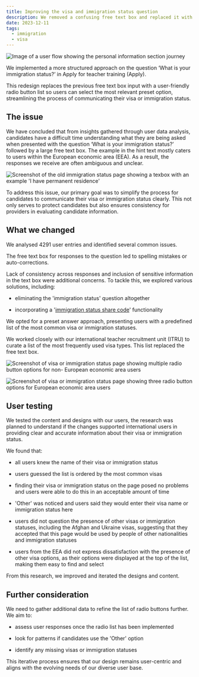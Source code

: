 ```yaml
---
title: Improving the visa and immigration status question
description: We removed a confusing free text box and replaced it with a list of defined radio options.
date: 2023-12-11
tags:
  - immigration
  - visa
---
```

![Image of a user flow showing the personal information section journey](user-flow-2.jpg)

We implemented a more structured approach on the question ‘What is your immigration status?’ in Apply for teacher training (Apply).

This redesign replaces the previous free text box input with a user-friendly radio button list so users can select the most relevant preset option, streamlining the process of communicating their visa or immigration status.

## The issue

We have concluded that from insights gathered through user data analysis, candidates have a difficult time understanding what they are being asked when presented with the question ‘What is your immigration status?’ followed by a large free text box.  The example in the hint text mostly caters to users within the European economic area (EEA). As a result, the responses we receive are often ambiguous and unclear.

![Screenshot of the old immigration status page showing a texbox with an example 'I have permanent residence'](old-immigration-status.png)

To address this issue, our primary goal was to simplify the process for candidates to communicate their visa or immigration status clearly. This not only serves to protect candidates but also ensures consistency for providers in evaluating candidate information.

## What we changed

We analysed 4291 user entries and identified several common issues.

The free text box for responses to the question led to spelling mistakes or auto-corrections.

Lack of consistency across responses and inclusion of sensitive information in the text box were additional concerns. To tackle this, we explored various solutions, including:

- eliminating the 'immigration status' question altogether

- incorporating a '[immigration status share code](/apply-for-teacher-training/exploring-ways-to-integrate-the-services)' functionality

We opted for a preset answer approach, presenting users with a predefined list of the most common visa or immigration statuses.

We worked closely with our international teacher recruitment unit (ITRU) to curate a list of the most frequently used visa types. This list replaced the free text box.

![Screenshot of visa or immigration status page showing multiple radio button options for non- European economic area users](Non-EEA-option.png)

![Screenshot of visa or immigration status page showing three radio button options for European economic area users](EEA-option.png)

## User testing

We tested the content and designs with our users, the research was planned to understand if the changes supported international users in providing clear and accurate information about their visa or immigration status.

We found that:

- all users knew the name of their visa or immigration status

- users guessed the list is ordered by the most common visas

- finding their visa or immigration status on the page posed no problems and users were able to do this in an acceptable amount of time

- 'Other' was noticed and users said they would enter their visa name or immigration status here

- users did not question the presence of other visas or immigration statuses, including the Afghan and Ukraine visas, suggesting that they accepted that this page would be used by people of other nationalities and immigration statuses

- users from the EEA did not express dissatisfaction with the presence of other visa options, as their options were displayed at the top of the list, making them easy to find and select

From this research, we improved and iterated the designs and content.

## Further consideration

We need to gather additional data to refine the list of radio buttons further. We aim to:

- assess user responses once the radio list has been implemented

- look for patterns if candidates use the 'Other' option

- identify any missing visas or immigration statuses

This iterative process ensures that our design remains user-centric and aligns with the evolving needs of our diverse user base.